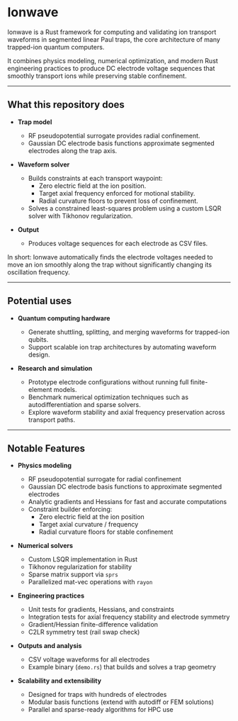 # Ionwave

Ionwave is a Rust framework for computing and validating ion transport waveforms in segmented linear Paul traps, the core architecture of many trapped-ion quantum computers.

It combines physics modeling, numerical optimization, and modern Rust engineering practices to produce DC electrode voltage sequences that smoothly transport ions while preserving stable confinement.

---

## What this repository does

- **Trap model**
  - RF pseudopotential surrogate provides radial confinement.
  - Gaussian DC electrode basis functions approximate segmented electrodes along the trap axis.

- **Waveform solver**
  - Builds constraints at each transport waypoint:
    - Zero electric field at the ion position.
    - Target axial frequency enforced for motional stability.
    - Radial curvature floors to prevent loss of confinement.
  - Solves a constrained least-squares problem using a custom LSQR solver with Tikhonov regularization.

- **Output**
  - Produces voltage sequences for each electrode as CSV files.

In short: Ionwave automatically finds the electrode voltages needed to move an ion smoothly along the trap without significantly changing its oscillation frequency.

---

## Potential uses

- **Quantum computing hardware**
  - Generate shuttling, splitting, and merging waveforms for trapped-ion qubits.
  - Support scalable ion trap architectures by automating waveform design.

- **Research and simulation**
  - Prototype electrode configurations without running full finite-element models.
  - Benchmark numerical optimization techniques such as autodifferentiation and sparse solvers.
  - Explore waveform stability and axial frequency preservation across transport paths.

---
## Notable Features

- **Physics modeling**
  - RF pseudopotential surrogate for radial confinement
  - Gaussian DC electrode basis functions to approximate segmented electrodes
  - Analytic gradients and Hessians for fast and accurate computations
  - Constraint builder enforcing:
    - Zero electric field at the ion position
    - Target axial curvature / frequency
    - Radial curvature floors for stable confinement

- **Numerical solvers**
  - Custom LSQR implementation in Rust
  - Tikhonov regularization for stability
  - Sparse matrix support via `sprs`
  - Parallelized mat-vec operations with `rayon`

- **Engineering practices**
  - Unit tests for gradients, Hessians, and constraints
  - Integration tests for axial frequency stability and electrode symmetry
  - Gradient/Hessian finite-difference validation
  - C2LR symmetry test (rail swap check)

- **Outputs and analysis**
  - CSV voltage waveforms for all electrodes
  - Example binary (`demo.rs`) that builds and solves a trap geometry


- **Scalability and extensibility**
  - Designed for traps with hundreds of electrodes
  - Modular basis functions (extend with autodiff or FEM solutions)
  - Parallel and sparse-ready algorithms for HPC use
